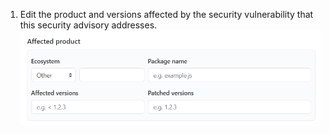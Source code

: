 1. Edit the product and versions affected by the security vulnerability that this security advisory addresses. ![セキュリティアドバイザリのメタデータ](/assets/images/help/security/security-advisory-affected-product.png)
